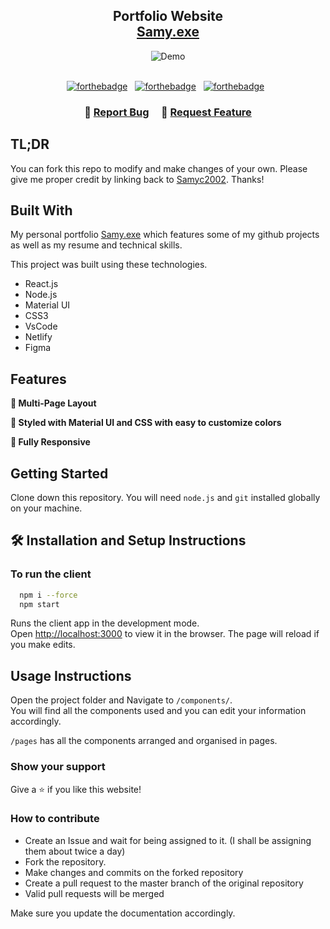 <h2 align="center">
 Portfolio Website<br/>
 <a href="https://samy-exe.netlify.app/" target="_blank">Samy.exe</a>
</h2>

<div align="center">
 <img alt="Demo" src="./Demo.png" />
</div>

<br/>

<center>

[![forthebadge](https://forthebadge.com/images/badges/built-with-love.svg)](https://forthebadge.com) &nbsp;
[![forthebadge](https://forthebadge.com/images/badges/made-with-typescript.svg)](https://forthebadge.com) &nbsp;
[![forthebadge](https://forthebadge.com/images/badges/open-source.svg)](https://forthebadge.com) &nbsp;
</center>

<h3 align="center">
    🔹
    <a href="https://github.com/Samyc2002/Portfolio/issues">Report Bug</a> &nbsp; &nbsp;
    🔹
    <a href="https://github.com/Samyc2002/Portfolio/issues">Request Feature</a>
</h3>

## TL;DR

You can fork this repo to modify and make changes of your own. Please give me proper credit by linking back to [Samyc2002](https://github.com/Samyc2002/Coders-Garage). Thanks!

## Built With

My personal portfolio <a href="https://samy-exe.netlify.app/" target="_blank">Samy.exe</a> which features some of my github projects as well as my resume and technical skills.<br/>

This project was built using these technologies.

- React.js
- Node.js
- Material UI
- CSS3
- VsCode
- Netlify
- Figma

## Features

**📖 Multi-Page Layout**

**🎨 Styled with Material UI and CSS with easy to customize colors**

**📱 Fully Responsive**

## Getting Started

Clone down this repository. You will need `node.js` and `git` installed globally on your machine.

## 🛠 Installation and Setup Instructions

### To run the client

```bash
  npm i --force
  npm start
```

Runs the client app in the development mode.\
Open [http://localhost:3000](http://localhost:3000) to view it in the browser.
The page will reload if you make edits.

## Usage Instructions

Open the project folder and Navigate to `/components/`. <br/>
You will find all the components used and you can edit your information accordingly.

`/pages` has all the components arranged and organised in pages.

### Show your support

Give a ⭐ if you like this website!

### How to contribute

- Create an Issue and wait for being assigned to it. (I shall be assigning them about twice a day)
- Fork the repository.
- Make changes and commits on the forked repository
- Create a pull request to the master branch of the original repository
- Valid pull requests will be merged

Make sure you update the documentation accordingly.
